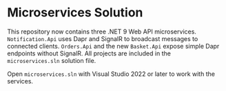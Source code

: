 # Microservices Solution

This repository now contains three .NET 9 Web API microservices. `Notification.Api` uses Dapr and SignalR to broadcast messages to connected clients. `Orders.Api` and the new `Basket.Api` expose simple Dapr endpoints without SignalR. All projects are included in the `microservices.sln` solution file.

Open `microservices.sln` with Visual Studio 2022 or later to work with the services.

